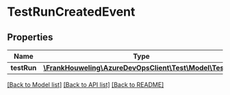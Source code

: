 # TestRunCreatedEvent

## Properties
Name | Type | Description | Notes
------------ | ------------- | ------------- | -------------
**testRun** | [**\FrankHouweling\AzureDevOpsClient\Test\Model\TestRun**](TestRun.md) |  | [optional] 

[[Back to Model list]](../README.md#documentation-for-models) [[Back to API list]](../README.md#documentation-for-api-endpoints) [[Back to README]](../README.md)


